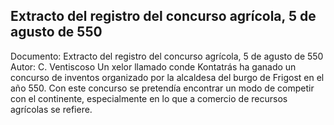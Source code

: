 ## Extracto del registro del concurso agrícola, 5 de agusto de 550
Documento: Extracto del registro del concurso agrícola, 5 de agusto de 550
Autor: C. Ventiscoso
Un xelor llamado conde Kontatrás ha ganado un concurso de inventos organizado por la alcaldesa del burgo de Frigost en el año 550. Con este concurso se pretendía encontrar un modo de competir con el continente, especialmente en lo que a comercio de recursos agrícolas se refiere.
